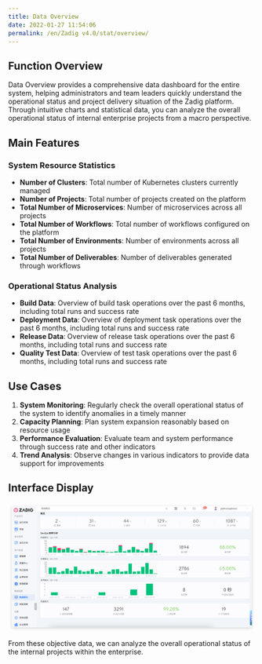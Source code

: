 ```yaml
---
title: Data Overview
date: 2022-01-27 11:54:06
permalink: /en/Zadig v4.0/stat/overview/
---
```


## Function Overview

Data Overview provides a comprehensive data dashboard for the entire system, helping administrators and team leaders quickly understand the operational status and project delivery situation of the Zadig platform. Through intuitive charts and statistical data, you can analyze the overall operational status of internal enterprise projects from a macro perspective.

## Main Features

### System Resource Statistics
- **Number of Clusters**: Total number of Kubernetes clusters currently managed
- **Number of Projects**: Total number of projects created on the platform
- **Total Number of Microservices**: Number of microservices across all projects
- **Total Number of Workflows**: Total number of workflows configured on the platform
- **Total Number of Environments**: Number of environments across all projects
- **Total Number of Deliverables**: Number of deliverables generated through workflows

### Operational Status Analysis
- **Build Data**: Overview of build task operations over the past 6 months, including total runs and success rate
- **Deployment Data**: Overview of deployment task operations over the past 6 months, including total runs and success rate
- **Release Data**: Overview of release task operations over the past 6 months, including total runs and success rate
- **Quality Test Data**: Overview of test task operations over the past 6 months, including total runs and success rate

## Use Cases

1. **System Monitoring**: Regularly check the overall operational status of the system to identify anomalies in a timely manner
2. **Capacity Planning**: Plan system expansion reasonably based on resource usage
3. **Performance Evaluation**: Evaluate team and system performance through success rate and other indicators
4. **Trend Analysis**: Observe changes in various indicators to provide data support for improvements

## Interface Display

![Data Overview](../../../_images/overview_310.png)

From these objective data, we can analyze the overall operational status of the internal projects within the enterprise.